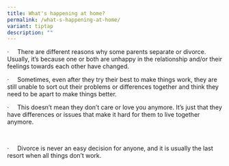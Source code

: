 ```yaml
---
title: What's happening at home?
permalink: /what-s-happening-at-home/
variant: tiptap
description: ""
---
```

<p></p>
<p>·&nbsp;&nbsp;&nbsp;&nbsp; There are different reasons why some parents
separate or divorce. Usually, it’s because one or both are unhappy in the
relationship and/or their feelings towards each other have changed.</p>
<p></p>
<p>·&nbsp;&nbsp;&nbsp;&nbsp; Sometimes, even after they try their best to
make things work, they are still unable to sort out their problems or differences
together and think they need to be apart to make things better.</p>
<p></p>
<p>·&nbsp;&nbsp;&nbsp;&nbsp; This doesn’t mean they don’t care or love you
anymore. It’s just that they have differences or issues that make it hard
for them to live together anymore.</p>
<p>&nbsp;</p>
<p>·&nbsp;&nbsp;&nbsp;&nbsp; Divorce is never an easy decision for anyone,
and it is usually the last resort when all things don’t work.&nbsp;</p>
<p></p>
<h2></h2>
<p></p>